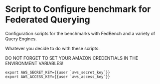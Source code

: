 Script to Configure benchmark for Federated Querying
================================================

Configuration scripts for the benchmarks with FedBench and a variety of Query Engines.

Whatever you decide to do with these scripts:

DO NOT FORGET TO SET YOUR AMAZON CREDENTIALS IN THE ENVIRONMENT VARIABLES!

    export AWS_SECRET_KEY={{user `aws_secret_key`}}
    export AWS_ACCESS_KEY={{user `aws_access_key`}}
